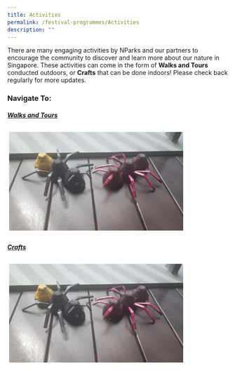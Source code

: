 ```yaml
---
title: Activities
permalink: /festival-programmes/Activities
description: ""
---
```


There are many engaging activities by NParks and our partners to encourage the community to discover and learn more about our nature in Singapore. These activities can come in the form of **Walks and Tours** conducted outdoors, or **Crafts** that can be done indoors! Please check back regularly for more updates. 

### Navigate To:

##### [Walks and Tours](https://nparks-biodiversity-staging.netlify.app/festival-programmes/activities/walks-and-tours)
![](/images/Crafts/eggcartonant.png)
##### [Crafts](https://nparks-biodiversity-staging.netlify.app/festival-programmes/activities/crafts)
![](/images/Crafts/eggcartonant.png)